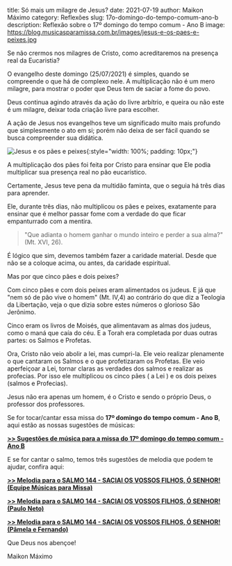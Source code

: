 title: Só mais um milagre de Jesus?
date: 2021-07-19
author: Maikon Máximo
category: Reflexões
slug: 17o-domingo-do-tempo-comum-ano-b
description: Reflexão sobre o 17º domingo do tempo comum - Ano B
image: https://blog.musicasparamissa.com.br/images/jesus-e-os-paes-e-peixes.jpg

Se não crermos nos milagres de Cristo, como acreditaremos na presença real da Eucaristia?

O evangelho deste domingo (25/07/2021) é simples, quando se compreende o que há de complexo nele.
A multiplicação não é um mero milagre, para mostrar o poder que Deus tem de saciar a fome do povo.

Deus continua agindo através da ação do livre arbítrio,
e queira ou não este é um milagre, deixar toda criação livre para escolher.

A ação de Jesus nos evangelhos teve um significado muito mais profundo que simplesmente o ato em si; porém não deixa de ser fácil quando se busca compreender sua didática.

![Jesus e os pães e peixes](https://blog.musicasparamissa.com.br/images/jesus-e-os-paes-e-peixes.jpg){:style="width: 100%; padding: 10px;"}

A multiplicação dos pães foi feita por Cristo para ensinar que Ele podia multiplicar sua presença real no pão eucarístico.

Certamente, Jesus teve pena da multidão faminta, que o seguia há três dias para aprender.

Ele, durante três dias, não multiplicou os pães e peixes, exatamente para ensinar que é melhor passar fome com a verdade do que ficar empanturrado com a mentira.

> "Que adianta o homem ganhar o mundo inteiro e perder a sua alma?" (Mt. XVI, 26).

É lógico que sim, devemos também fazer a caridade material.
Desde que não se a coloque acima, ou antes, da caridade espiritual.

Mas por que cinco pães e dois peixes?

Com cinco pães e com dois peixes eram alimentados os judeus.
E já que "nem só de pão vive o homem" (Mt. IV,4) ao contrário do que diz a Teologia da Libertação, veja o que dizia sobre estes números o glorioso São Jerônimo.

Cinco eram os livros de Moisés, que alimentavam as almas dos judeus, como o maná que caía do céu.
E a Torah era completada por duas outras partes: os Salmos e Profetas.

Ora, Cristo não veio abolir a lei, mas cumpri-la.
Ele veio realizar plenamente o que cantaram os Salmos e o que profetizaram os Profetas.
Ele veio aperfeiçoar a Lei, tornar claras as verdades dos salmos e realizar as profecias.
Por isso ele multiplicou os cinco pães ( a Lei ) e os dois peixes (salmos e Profecias).

Jesus não era apenas um homem, é o Cristo e sendo o próprio Deus, o professor dos professores.

Se for tocar/cantar essa missa do **17º domingo do tempo comum - Ano B**, aqui estão as nossas sugestões de músicas:

[**>> Sugestões de música para a missa do 17º domingo do tempo comum - Ano B**](https://musicasparamissa.com.br/sugestoes-para/17o-domingo-do-tempo-comum-ano-b/)

E se for cantar o salmo, temos três sugestões de melodia que podem te ajudar, confira aqui:

[**>> Melodia para o SALMO 144 - SACIAI OS VOSSOS FILHOS, Ó SENHOR! (Equipe Músicas para Missa)**](https://musicasparamissa.com.br/musica/salmo-144-saciai-os-vossos-filhos-o-senhor/)

[**>> Melodia para o SALMO 144 - SACIAI OS VOSSOS FILHOS, Ó SENHOR! (Paulo Neto)**](https://musicasparamissa.com.br/musica/salmo-144-saciai-os-vossos-filhos-o-senhor-paulo-neto/)

[**>> Melodia para o SALMO 144 - SACIAI OS VOSSOS FILHOS, Ó SENHOR! (Pâmela e Fernando)**](https://musicasparamissa.com.br/musica/salmo-144-saciai-os-vossos-filhos-o-senhor-pamfe/)

Que Deus nos abençoe!

Maikon Máximo
